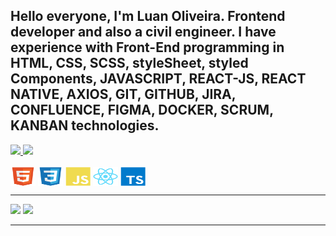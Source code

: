 <h2>Hello everyone, I'm Luan Oliveira. Frontend developer and also a civil engineer. I have experience with Front-End programming in HTML, CSS, SCSS, styleSheet, styled Components, JAVASCRIPT, REACT-JS, REACT NATIVE, AXIOS, GIT, GITHUB, JIRA, CONFLUENCE, FIGMA, DOCKER, SCRUM, KANBAN technologies.</h2>

<div>
  <a href="https://github.com/engluanoliv">
    <!--<img height="180em" src="https://camo.githubusercontent.com/636aa8d0372b02662789058ca82184534a03a75d15421481f79db17042beea05/68747470733a2f2f6769746875622d726561646d652d73746174732e76657263656c2e6170702f6170693f757365726e616d653d696361726f72656769732673686f775f69636f6e733d74727565267468656d653d6461726b26696e636c7564655f616c6c5f636f6d6d6974733d7472756526636f756e745f707269766174653d74727565" data-canonical-src="https://github-readme-stats.vercel.app/api?username=engluanoliv;show_icons=true;theme=dark;include_all_commits=true;count_private=true" style="max-width: 100%;">-->
  <img height="180em" src="https://github-readme-stats.vercel.app/api?username=engluanoliv&show_icons=true&theme=dark&include_all_commits=true&count_private=true"/>
  <img height="180em" src="https://github-readme-stats.vercel.app/api/top-langs/?username=engluanoliv&layout=compact&langs_count=7&theme=dark"/>
  </a>
</div>
  
<div style="display: inline_block"><br>
  <img align="center" alt="Luan-HTML" height="30" width="40" src="https://raw.githubusercontent.com/devicons/devicon/master/icons/html5/html5-original.svg">
  <img align="center" alt="Luan-CSS" height="30" width="40" src="https://raw.githubusercontent.com/devicons/devicon/master/icons/css3/css3-original.svg">
  <img align="center" alt="Luan-Js" height="30" width="40" src="https://raw.githubusercontent.com/devicons/devicon/master/icons/javascript/javascript-plain.svg">
  <img align="center" alt="Luan-React" height="30" width="40" src="https://raw.githubusercontent.com/devicons/devicon/master/icons/react/react-original.svg">
  <img align="center" alt="Luan-Ts" height="30" width="40" src="https://raw.githubusercontent.com/devicons/devicon/master/icons/typescript/typescript-plain.svg">  
  
  <!---<img align="center" alt="Luan-Python" height="30" width="40" src="https://raw.githubusercontent.com/devicons/devicon/master/icons/python/python-original.svg"> -->
  <!---<img align="center" alt="Luan-Csharp" height="30" width="40" src="https://raw.githubusercontent.com/devicons/devicon/master/icons/csharp/csharp-original.svg">--->
  <!--<img align="right" alt="Lucas-banda-favorita" height="70px" src="https://media.giphy.com/media/sdOTFZPe7WFhu/giphy.gif?cid=ecf05e47dhb3eb7asnc7lovtf8mqq96ldyy5fk37fjrdjzrz&rid=giphy.gif&ct=g">-->
</div>
  
 <hr>
  
<div>
  <a href="https://www.instagram.com/eng.luanoliv/" target="_blank"><img src="https://img.shields.io/badge/-Instagram-%23E4405F?style=for-the-badge&logo=instagram&logoColor=white" target="_blank"></a>
 	<!--<a href="https://www.twitch.tv/kariricast" target="_blank"><img src="https://img.shields.io/badge/Twitch-9146FF?style=for-the-badge&logo=twitch&logoColor=white" target="_blank"></a>-->
 <!---<a href="https://discord.gg/pDbY76q8Qf" target="_blank"><img src="https://img.shields.io/badge/Discord-7289DA?style=for-the-badge&logo=discord&logoColor=white" target="_blank"></a> --->
 <!--- <a href = "mailto:contatorafaballerini@gmail.com"><img src="https://img.shields.io/badge/-Gmail-%23333?style=for-the-badge&logo=gmail&logoColor=white" target="_blank"></a> --->
  <a href="https://www.linkedin.com/in/francisco-luan-oliveira-458b7b14a/" target="_blank"><img src="https://img.shields.io/badge/-LinkedIn-%230077B5?style=for-the-badge&logo=linkedin&logoColor=white" target="_blank"></a>
 <hr>
 <div>
